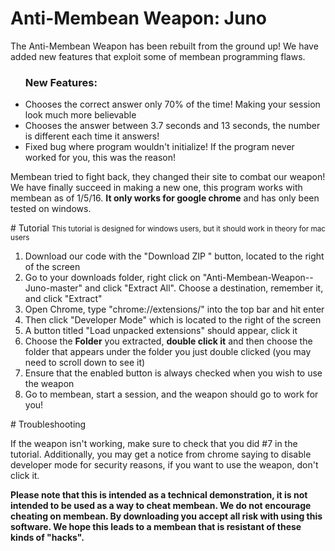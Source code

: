 # Anti-Membean Weapon: Juno
<p>The Anti-Membean Weapon has been rebuilt from the ground up! We have added new features that exploit some of membean programming flaws.</p>
<ul><h3>New Features:</h3>
  <li>Chooses the correct answer only 70% of the time! Making your session look much more believable</li>
  <li>Chooses the answer between 3.7 seconds and 13 seconds, the number is different each time it answers!</li>
  <li>Fixed bug where program wouldn't initialize! If the program never worked for you, this was the reason!</li>
</ul>
<p>Membean tried to fight back, they changed their site to combat our weapon! We have finally succeed in making a new one, this program works with membean as of 1/5/16. <strong>It only works for google chrome</strong> and has only been tested on windows.</p>
# Tutorial
<small>This tutorial is designed for windows users, but it should work in theory for mac users</small>
<ol>
  <li>Download our code with the "Download ZIP " button, located to the right of the screen</li>
  <li>Go to your downloads folder, right click on "Anti-Membean-Weapon--Juno-master" and click "Extract All". Choose a destination, remember it, and click "Extract"</li>
  <li>Open Chrome, type "chrome://extensions/" into the top bar and hit enter</li>
  <li>Then click "Developer Mode" which is located to the right of the screen</li>
  <li>A button titled "Load unpacked extensions" should appear, click it</li>
  <li>Choose the <strong>Folder</strong> you extracted, <strong>double click it</strong> and then choose the folder that appears under the folder you just double clicked (you may need to scroll down to see it)</li>
  <li>Ensure that the enabled button is always checked when you wish to use the weapon</li>
  <li>Go to membean, start a session, and the weapon should go to work for you!</li>
</ol>
# Troubleshooting
<p>If the weapon isn't working, make sure to check that you did #7 in the tutorial. Additionally, you may get a notice from chrome saying to disable developer mode for security reasons, if you want to use the weapon, don't click it.</p>
<strong> Please note that this is intended as a technical demonstration, it is not intended to be used as a way to cheat membean. We do not encourage cheating on membean. By downloading you accept all risk with using this software. We hope this leads to a membean that is resistant of these kinds of "hacks".</strong> 
